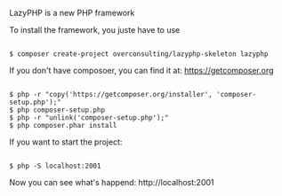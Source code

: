 LazyPHP is a new PHP framework

To install the framework, you juste have to use

<pre><code>
$ composer create-project overconsulting/lazyphp-skeleton lazyphp
</code></pre>


If you don't have composoer, you can find it at: https://getcomposer.org

<pre><code>
$ php -r "copy('https://getcomposer.org/installer', 'composer-setup.php');"
$ php composer-setup.php
$ php -r "unlink('composer-setup.php');"
$ php composer.phar install
</code></pre>

If you want to start the project:
<pre><code>
$ php -S localhost:2001
</code></pre>

Now you can see what's happend: http://localhost:2001

